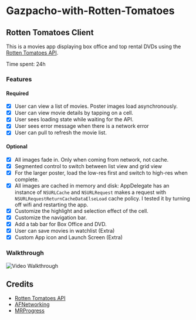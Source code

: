 # Gazpacho-with-Rotten-Tomatoes
## Rotten Tomatoes Client

This is a movies app displaying box office and top rental DVDs using the [Rotten Tomatoes API](http://developer.rottentomatoes.com/docs/read/JSON).

Time spent: 24h

### Features

#### Required

- [X] User can view a list of movies. Poster images load asynchronously.
- [X] User can view movie details by tapping on a cell.
- [X] User sees loading state while waiting for the API.
- [X] User sees error message when there is a network error
- [X] User can pull to refresh the movie list.

#### Optional

- [X] All images fade in. Only when coming from network, not cache. 
- [X] Segmented control to switch between list view and grid view
- [X] For the larger poster, load the low-res first and switch to high-res when complete.
- [X] All images are cached in memory and disk: AppDelegate has an instance of `NSURLCache` and `NSURLRequest` makes a request with `NSURLRequestReturnCacheDataElseLoad` cache policy. I tested it by turning off wifi and restarting the app.
- [X] Customize the highlight and selection effect of the cell.
- [X] Customize the navigation bar.
- [X] Add a tab bar for Box Office and DVD.
- [X] User can save movies in watchlist (Extra)
- [X] Custom App icon and Launch Screen (Extra)

### Walkthrough
![Video Walkthrough](http://i.imgur.com/9d4fXIm.gif)

Credits
---------
* [Rotten Tomatoes API](http://developer.rottentomatoes.com/docs/read/JSON)
* [AFNetworking](https://github.com/AFNetworking/AFNetworking)
* [MRProgress](https://github.com/mrackwitz/MRProgress)
